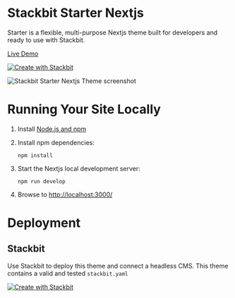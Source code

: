 # Stackbit Starter Nextjs

Starter is a flexible, multi-purpose Nextjs theme built for developers and ready to use with Stackbit.

[Live Demo](https://themes.stackbit.com/demos/starter/?demo=jststarternextjs)

[![Create with Stackbit](https://assets.stackbit.com/badge/create-with-stackbit.svg)](https://app.stackbit.com/create?theme=https://github.com/stackbit-themes/stackbit-starter-nextjs&utm_source=github&utm_medium=referral&utm_campaign=custom_themes)

![Stackbit Starter Nextjs Theme screenshot](https://themes.stackbit.com/images/starter-demo-1024x768.png)

# Running Your Site Locally

1.  Install [Node.js and npm](https://nodejs.org/en/)

2.  Install npm dependencies:

        npm install

3.  Start the Nextjs local development server:

        npm run develop

4.  Browse to [http://localhost:3000/](http://localhost:3000/)

# Deployment

## Stackbit

Use Stackbit to deploy this theme and connect a headless CMS. This theme contains a valid and tested `stackbit.yaml`

[![Create with Stackbit](https://assets.stackbit.com/badge/create-with-stackbit.svg)](https://app.stackbit.com/create?theme=https://github.com/stackbit-themes/stackbit-starter-nextjs&utm_source=github&utm_medium=referral&utm_campaign=custom_themes)
